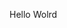 Hello Wolrd





































































































































































































































































































































































































































































































































































































































































































































































































































































































































































































































































































































































































































































































































































































































































































































































































































































































































































































































































































































































































































































































































































































































































































































































































































































































































































































































































































































































































































































































































































































































































































































































































































































































































































































































































































































































































































































































































































































































































































































































































































































































































































































































































































































































































































































































































































































































































































































































































































































































































































































































































































































































































































































































































































































































































































































































































































































































































































